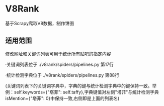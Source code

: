 # V8Rank
基于Scrapy爬取V8数据，制作饼图

适用范围
---
修改网址和关键词列表可用于统计所有贴吧的指定内容

·关键词列表位于 ./v8rank/spiders/pipelines.py 第17行

·统计检测字典位于 ./v8rank/spiders/pipelines.py 第88行

(关键词列表下的关键词字典中，字典的键与统计检测字典中的键保持一致。举例：self.keywords={"塔菲": self.taffy},字典键值对左侧"塔菲"与统计检测字典isMention={"塔菲": 0}中保持一致,右侧即是上面的列表名)
